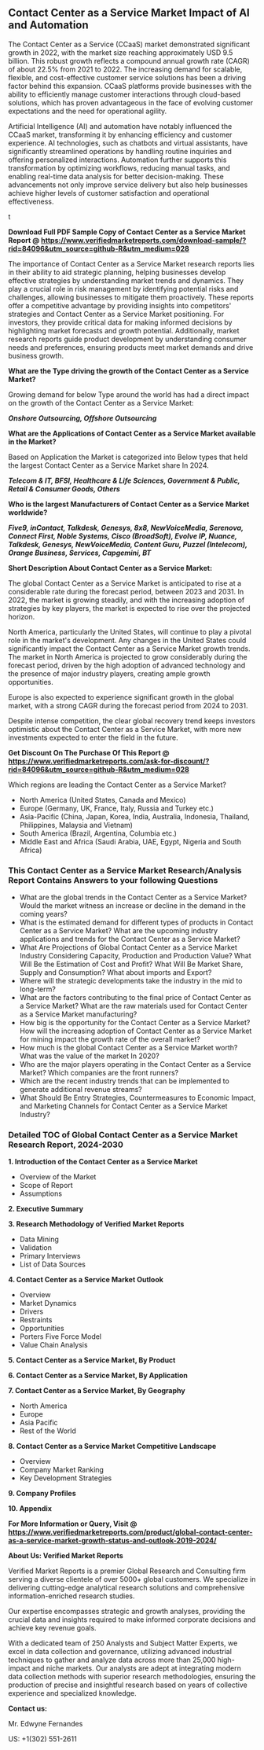 <h2>Contact Center as a Service Market Impact of AI and Automation</h2><p>The Contact Center as a Service (CCaaS) market demonstrated significant growth in 2022, with the market size reaching approximately USD 9.5 billion. This robust growth reflects a compound annual growth rate (CAGR) of about 22.5% from 2021 to 2022. The increasing demand for scalable, flexible, and cost-effective customer service solutions has been a driving factor behind this expansion. CCaaS platforms provide businesses with the ability to efficiently manage customer interactions through cloud-based solutions, which has proven advantageous in the face of evolving customer expectations and the need for operational agility.</p><p>Artificial Intelligence (AI) and automation have notably influenced the CCaaS market, transforming it by enhancing efficiency and customer experience. AI technologies, such as chatbots and virtual assistants, have significantly streamlined operations by handling routine inquiries and offering personalized interactions. Automation further supports this transformation by optimizing workflows, reducing manual tasks, and enabling real-time data analysis for better decision-making. These advancements not only improve service delivery but also help businesses achieve higher levels of customer satisfaction and operational effectiveness.</p>t</p><p id="" class=""><strong>Download Full PDF Sample Copy of Contact Center as a Service Market Report @ <a href="https://www.verifiedmarketreports.com/download-sample/?rid=84096&utm_source=github-R&utm_medium=028" target="_blank">https://www.verifiedmarketreports.com/download-sample/?rid=84096&utm_source=github-R&utm_medium=028</a></strong></p><p>The importance of&nbsp;Contact Center as a Service Market research reports lies in their ability to aid strategic planning, helping businesses develop effective strategies by understanding market trends and dynamics. They play a crucial role in risk management by identifying potential risks and challenges, allowing businesses to mitigate them proactively. These reports offer a competitive advantage by providing insights into competitors' strategies and Contact Center as a Service Market positioning. For investors, they provide critical data for making informed decisions by highlighting market forecasts and growth potential. Additionally, market research reports guide product development by understanding consumer needs and preferences, ensuring products meet market demands and drive business growth.</p><p><strong>What are the&nbsp;Type driving the growth of the Contact Center as a Service Market?</strong></p><p id="" class="">Growing demand for below Type around the world has had a direct impact on the growth of the Contact Center as a Service Market:</p><em><strong>Onshore Outsourcing, Offshore Outsourcing</strong></em></p><strong>What are the&nbsp;Applications&nbsp;of Contact Center as a Service Market available in the Market?</strong></p><p id="" class="">Based on Application the Market is categorized into Below types that held the largest Contact Center as a Service Market share In 2024.</p><em><strong>Telecom & IT, BFSI, Healthcare & Life Sciences, Government & Public, Retail & Consumer Goods, Others</strong></em></p><strong>Who is the largest Manufacturers of Contact Center as a Service Market worldwide?</strong></p><p><em><strong>Five9, inContact, Talkdesk, Genesys, 8x8, NewVoiceMedia, Serenova, Connect First, Noble Systems, Cisco (BroadSoft), Evolve IP, Nuance, Talkdesk, Genesys, NewVoiceMedia, Content Guru, Puzzel (Intelecom), Orange Business, Services, Capgemini, BT</strong></em></p><p id="" class=""><strong>Short Description About Contact Center as a Service Market:</strong></p><p>The global Contact Center as a Service Market is anticipated to rise at a considerable rate during the forecast period, between 2023 and 2031. In 2022, the market is growing steadily, and with the increasing adoption of strategies by key players, the market is expected to rise over the projected horizon.</p><p>North America, particularly the United States, will continue to play a pivotal role in the market's development. Any changes in the United States could significantly impact the Contact Center as a Service Market growth trends. The market in North America is projected to grow considerably during the forecast period, driven by the high adoption of advanced technology and the presence of major industry players, creating ample growth opportunities.</p><p>Europe is also expected to experience significant growth in the global market, with a strong CAGR during the forecast period from 2024 to 2031.</p><p>Despite intense competition, the clear global recovery trend keeps investors optimistic about the Contact Center as a Service Market, with more new investments expected to enter the field in the future.</p><p id="" class=""><strong>Get Discount On The Purchase Of This Report @ <a href="https://www.verifiedmarketreports.com/ask-for-discount/?rid=84096&utm_source=github-R&utm_medium=028" target="_blank">https://www.verifiedmarketreports.com/ask-for-discount/?rid=84096&utm_source=github-R&utm_medium=028</a></strong></p>Which regions are leading the Contact Center as a Service Market?</p><ul><li>North America (United States, Canada and Mexico)</li><li>Europe (Germany, UK, France, Italy, Russia and Turkey etc.)</li><li>Asia-Pacific (China, Japan, Korea, India, Australia, Indonesia, Thailand, Philippines, Malaysia and Vietnam)</li><li>South America (Brazil, Argentina, Columbia etc.)</li><li>Middle East and Africa (Saudi Arabia, UAE, Egypt, Nigeria and South Africa)</li></ul><h3 id="" class="">This Contact Center as a Service Market Research/Analysis Report Contains Answers to your following Questions</h3><ul><li>What are the global trends in the Contact Center as a Service Market? Would the market witness an increase or decline in the demand in the coming years?</li><li>What is the estimated demand for different types of products in Contact Center as a Service Market? What are the upcoming industry applications and trends for the Contact Center as a Service Market?</li><li>What Are Projections of Global Contact Center as a Service Market Industry Considering Capacity, Production and Production Value? What Will Be the Estimation of Cost and Profit? What Will Be Market Share, Supply and Consumption? What about imports and Export?</li><li>Where will the strategic developments take the industry in the mid to long-term?</li><li>What are the factors contributing to the final price of Contact Center as a Service Market? What are the raw materials used for Contact Center as a Service Market manufacturing?</li><li>How big is the opportunity for the Contact Center as a Service Market? How will the increasing adoption of Contact Center as a Service Market for mining impact the growth rate of the overall market?</li><li>How much is the global Contact Center as a Service Market worth? What was the value of the market In 2020?</li><li>Who are the major players operating in the Contact Center as a Service Market? Which companies are the front runners?</li><li>Which are the recent industry trends that can be implemented to generate additional revenue streams?</li><li>What Should Be Entry Strategies, Countermeasures to Economic Impact, and Marketing Channels for Contact Center as a Service Market Industry?</li></ul><h3 id="" class="">Detailed TOC of Global Contact Center as a Service Market Research Report, 2024-2030</h3><p id="" class=""><strong>1. Introduction of the Contact Center as a Service Market</strong></p><ul><li>Overview of the Market</li><li>Scope of Report</li><li>Assumptions</li></ul><p id="" class=""><strong>2. Executive Summary</strong></p><p id="" class=""><strong>3. Research Methodology of Verified Market Reports</strong></p><ul><li>Data Mining</li><li>Validation</li><li>Primary Interviews</li><li>List of Data Sources</li></ul><p id="" class=""><strong>4. Contact Center as a Service Market Outlook</strong></p><ul><li>Overview</li><li>Market Dynamics</li><li>Drivers</li><li>Restraints</li><li>Opportunities</li><li>Porters Five Force Model</li><li>Value Chain Analysis</li></ul><p id="" class=""><strong>5. Contact Center as a Service Market, By Product</strong></p><p id="" class=""><strong>6. Contact Center as a Service Market, By Application</strong></p><p id="" class=""><strong>7. Contact Center as a Service Market, By Geography</strong></p><ul><li>North America</li><li>Europe</li><li>Asia Pacific</li><li>Rest of the World</li></ul><p id="" class=""><strong>8. Contact Center as a Service Market Competitive Landscape</strong></p><ul><li>Overview</li><li>Company Market Ranking</li><li>Key Development Strategies</li></ul><p id="" class=""><strong>9. Company Profiles</strong></p><p id="" class=""><strong>10. Appendix</strong></p><p id="" class=""><strong>For More Information or Query, Visit @ <a href="https://www.verifiedmarketreports.com/product/global-contact-center-as-a-service-market-growth-status-and-outlook-2019-2024/" target="_blank">https://www.verifiedmarketreports.com/product/global-contact-center-as-a-service-market-growth-status-and-outlook-2019-2024/</a></strong></p><p id="" class=""><strong>About Us: Verified Market Reports</strong></p><p id="" class="">Verified Market Reports is a premier Global Research and Consulting firm serving a diverse clientele of over 5000+ global customers. We specialize in delivering cutting-edge analytical research solutions and comprehensive information-enriched research studies.</p><p id="" class="">Our expertise encompasses strategic and growth analyses, providing the crucial data and insights required to make informed corporate decisions and achieve key revenue goals.</p><p id="" class="">With a dedicated team of 250 Analysts and Subject Matter Experts, we excel in data collection and governance, utilizing advanced industrial techniques to gather and analyze data across more than 25,000 high-impact and niche markets. Our analysts are adept at integrating modern data collection methods with superior research methodologies, ensuring the production of precise and insightful research based on years of collective experience and specialized knowledge.</p><p id="" class=""><strong>Contact us:</strong></p><p id="" class="">Mr. Edwyne Fernandes</p><p id="" class="">US: +1(302) 551-2611</p>